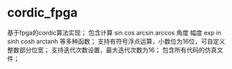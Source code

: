 # cordic_fpga
基于fpga的cordic算法实现；
包含计算 sin cos arcsin arccos 角度 幅度 exp in sinh cosh arctanh 等多种函数；
支持有符号浮点运算，小数位为16位，可自定义整数部分位宽；
支持迭代次数设置，最大迭代次数为16；
包含所有代码的仿真文件；
